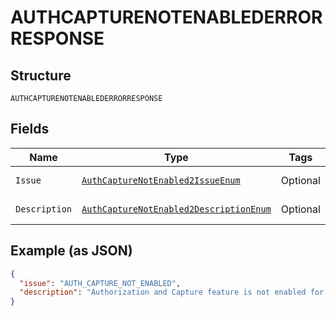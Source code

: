 
# AUTHCAPTURENOTENABLEDERRORRESPONSE

## Structure

`AUTHCAPTURENOTENABLEDERRORRESPONSE`

## Fields

| Name | Type | Tags | Description | Getter | Setter |
|  --- | --- | --- | --- | --- | --- |
| `Issue` | [`AuthCaptureNotEnabled2IssueEnum`](../../doc/models/auth-capture-not-enabled-2-issue-enum.md) | Optional | - | AuthCaptureNotEnabled2IssueEnum getIssue() | setIssue(AuthCaptureNotEnabled2IssueEnum issue) |
| `Description` | [`AuthCaptureNotEnabled2DescriptionEnum`](../../doc/models/auth-capture-not-enabled-2-description-enum.md) | Optional | - | AuthCaptureNotEnabled2DescriptionEnum getDescription() | setDescription(AuthCaptureNotEnabled2DescriptionEnum description) |

## Example (as JSON)

```json
{
  "issue": "AUTH_CAPTURE_NOT_ENABLED",
  "description": "Authorization and Capture feature is not enabled for the merchant. Make sure that the recipient of the funds is a verified business account."
}
```


